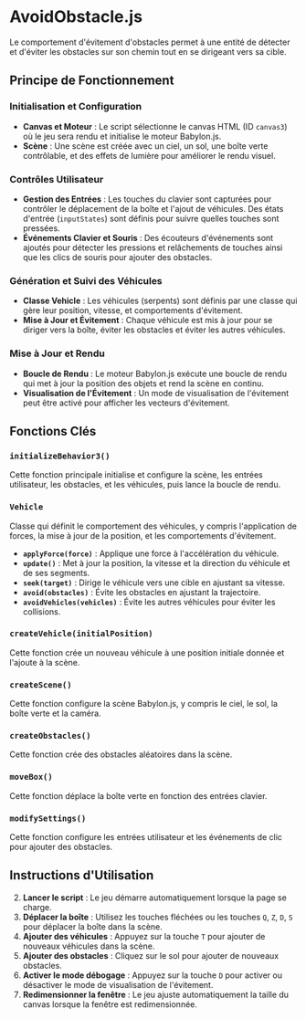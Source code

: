 # AvoidObstacle.js

Le comportement d'évitement d'obstacles permet à une entité de détecter et d'éviter les obstacles sur son chemin tout en se dirigeant vers sa cible.

## Principe de Fonctionnement

### Initialisation et Configuration
- **Canvas et Moteur** : Le script sélectionne le canvas HTML (ID `canvas3`) où le jeu sera rendu et initialise le moteur Babylon.js.
- **Scène** : Une scène est créée avec un ciel, un sol, une boîte verte contrôlable, et des effets de lumière pour améliorer le rendu visuel.

### Contrôles Utilisateur
- **Gestion des Entrées** : Les touches du clavier sont capturées pour contrôler le déplacement de la boîte et l'ajout de véhicules. Des états d'entrée (`inputStates`) sont définis pour suivre quelles touches sont pressées.
- **Événements Clavier et Souris** : Des écouteurs d'événements sont ajoutés pour détecter les pressions et relâchements de touches ainsi que les clics de souris pour ajouter des obstacles.

### Génération et Suivi des Véhicules
- **Classe Vehicle** : Les véhicules (serpents) sont définis par une classe qui gère leur position, vitesse, et comportements d'évitement.
- **Mise à Jour et Évitement** : Chaque véhicule est mis à jour pour se diriger vers la boîte, éviter les obstacles et éviter les autres véhicules.

### Mise à Jour et Rendu
- **Boucle de Rendu** : Le moteur Babylon.js exécute une boucle de rendu qui met à jour la position des objets et rend la scène en continu.
- **Visualisation de l'Évitement** : Un mode de visualisation de l'évitement peut être activé pour afficher les vecteurs d'évitement.

## Fonctions Clés

### `initializeBehavior3()`
Cette fonction principale initialise et configure la scène, les entrées utilisateur, les obstacles, et les véhicules, puis lance la boucle de rendu.

### `Vehicle`
Classe qui définit le comportement des véhicules, y compris l'application de forces, la mise à jour de la position, et les comportements d'évitement.
- **`applyForce(force)`** : Applique une force à l'accélération du véhicule.
- **`update()`** : Met à jour la position, la vitesse et la direction du véhicule et de ses segments.
- **`seek(target)`** : Dirige le véhicule vers une cible en ajustant sa vitesse.
- **`avoid(obstacles)`** : Évite les obstacles en ajustant la trajectoire.
- **`avoidVehicles(vehicles)`** : Évite les autres véhicules pour éviter les collisions.

### `createVehicle(initialPosition)`
Cette fonction crée un nouveau véhicule à une position initiale donnée et l'ajoute à la scène.

### `createScene()`
Cette fonction configure la scène Babylon.js, y compris le ciel, le sol, la boîte verte et la caméra.

### `createObstacles()`
Cette fonction crée des obstacles aléatoires dans la scène.

### `moveBox()`
Cette fonction déplace la boîte verte en fonction des entrées clavier.

### `modifySettings()`
Cette fonction configure les entrées utilisateur et les événements de clic pour ajouter des obstacles.

## Instructions d'Utilisation
2. **Lancer le script** : Le jeu démarre automatiquement lorsque la page se charge.
3. **Déplacer la boîte** : Utilisez les touches fléchées ou les touches `Q`, `Z`, `D`, `S` pour déplacer la boîte dans la scène.
4. **Ajouter des véhicules** : Appuyez sur la touche `T` pour ajouter de nouveaux véhicules dans la scène.
5. **Ajouter des obstacles** : Cliquez sur le sol pour ajouter de nouveaux obstacles.
6. **Activer le mode débogage** : Appuyez sur la touche `D` pour activer ou désactiver le mode de visualisation de l'évitement.
7. **Redimensionner la fenêtre** : Le jeu ajuste automatiquement la taille du canvas lorsque la fenêtre est redimensionnée.
